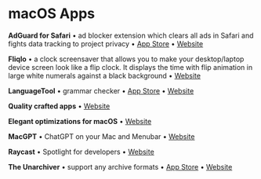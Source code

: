 # macOS Apps

**AdGuard for Safari** • ad blocker extension which clears all ads in Safari and fights data tracking to project privacy • [App Store](https://apps.apple.com/ua/app/adguard-for-safari/id1440147259) • [Website](https://adguard.com/en/welcome.html)

**Fliqlo** • a clock screensaver that allows you to make your desktop/laptop device screen look like a flip clock. It displays the time with flip animation in large white numerals against a black background • [Website](https://fliqlo.com/)

**LanguageTool** • grammar checker • [App Store](https://apps.apple.com/ua/app/languagetool-grammar-checker/id1534275760) • [Website](https://languagetool.org/)

**Quality crafted apps** • [Website](https://sindresorhus.com/apps)

**Elegant optimizations for macOS** • [Website](https://ryanhanson.dev/)

**MacGPT** • ChatGPT on your Mac and Menubar • [Website](https://macgpt.com/)

**Raycast** • Spotlight for developers • [Website](https://raycast.com/)

**The Unarchiver** • support any archive formats • [App Store](https://apps.apple.com/ua/app/the-unarchiver/id425424353) • [Website](https://theunarchiver.com/)
